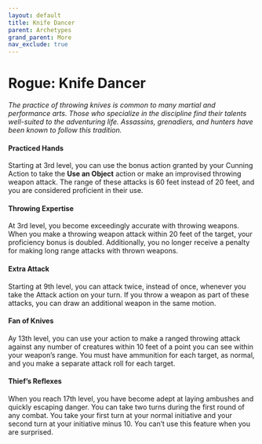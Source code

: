 ```yaml
---
layout: default
title: Knife Dancer
parent: Archetypes
grand_parent: More
nav_exclude: true
---
```


# Rogue: Knife Dancer

_The practice of throwing knives is common to many martial and performance arts. Those who specialize in the discipline find their talents well-suited to the adventuring life. Assassins, grenadiers, and hunters have been known to follow this tradition._


#### Practiced Hands
Starting at 3rd level, you can use the bonus action granted by your Cunning Action to take the **Use an Object** action or make an improvised throwing weapon attack. The range of these attacks is 60 feet instead of 20 feet, and you are considered proficient in their use.


#### Throwing Expertise
At 3rd level, you become exceedingly accurate with throwing weapons. When you make a throwing weapon attack within 20 feet of the target, your proficiency bonus is doubled. Additionally, you no longer receive a penalty for making long range attacks with thrown weapons.


#### Extra Attack
Starting at 9th level, you can attack twice, instead of once, whenever you take the Attack action on your turn. If you throw a weapon as part of these attacks, you can draw an additional weapon in the same motion.


#### Fan of Knives
Ay 13th level, you can use your action to make a ranged throwing attack against any number of creatures within 10 feet of a point you can see within your weapon’s range. You must have ammunition for each target, as normal, and you make a separate attack roll for each target.


#### Thief’s Reflexes
When you reach 17th level, you have become adept at laying ambushes and quickly escaping danger. You can take two turns during the first round of any combat. You take your first turn at your normal initiative and your second turn at your initiative minus 10. You can’t use this feature when you are surprised.